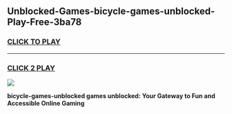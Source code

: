 
## Unblocked-Games-bicycle-games-unblocked-Play-Free-3ba78
<h3>
<a href="https://premium76.site?title=bicycle-games-unblocked&ref=23A">CLICK TO PLAY</a></h3>
<hr>

<h3>
<a href="https://premium76.site?title=bicycle-games-unblocked&ref=23A">CLICK 2 PLAY</a>
  
</h3>

<a href="https://premium76.site?title=bicycle-games-unblocked&ref=23A"><img src="https://clearcache.store/games.png"></a>


**bicycle-games-unblocked games unblocked: Your Gateway to Fun and Accessible Online Gaming**
